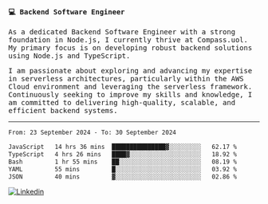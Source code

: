 
<samp>
  
#### 💻 Backend Software Engineer

As a dedicated Backend Software Engineer with a strong foundation in Node.js, I currently thrive at Compass.uol. My primary focus is on developing robust backend solutions using Node.js and TypeScript.

I am passionate about exploring and advancing my expertise in serverless architectures, particularly within the AWS Cloud environment and leveraging the serverless framework. Continuously seeking to improve my skills and knowledge, I am committed to delivering high-quality, scalable, and efficient backend systems.

---

<!--START_SECTION:waka-->

```txt
From: 23 September 2024 - To: 30 September 2024

JavaScript   14 hrs 36 mins  ███████████████▓░░░░░░░░░   62.17 %
TypeScript   4 hrs 26 mins   ████▓░░░░░░░░░░░░░░░░░░░░   18.92 %
Bash         1 hr 55 mins    ██░░░░░░░░░░░░░░░░░░░░░░░   08.19 %
YAML         55 mins         █░░░░░░░░░░░░░░░░░░░░░░░░   03.92 %
JSON         40 mins         ▓░░░░░░░░░░░░░░░░░░░░░░░░   02.86 %
```

<!--END_SECTION:waka-->
  
</samp>

[![Linkedin](https://img.shields.io/badge/-Mateus%20Garcia-c080ff?style=flat-square&logo=Linkedin&logoColor=white&link=https://www.linkedin.com/in/mpgxc)](https://www.linkedin.com/in/mateusogarcia) 
